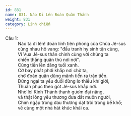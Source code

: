 ```yaml
---
id: 831
name: 831. Nào Đi Lên Đoàn Quân Thánh
weight: 831
category: Linh chiến
---
```

<dl><dt>Câu 1:</dt><dd data-verse="1">Nào ta đi lên! đoàn lính tiên phong của Chúa Jê-sus <br/> cùng nhau hô vang: "đấu tranh hy sinh tận cùng, <br/>Vì Vua Jê-sus thân chinh cùng với chúng ta <br/>chiến thắng quân thù nơi nơi". <br/>Cùng tiến lên dâng tuổi xanh. <br/>Cờ bay phất phới khắp nơi chờ ta, <br/>chờ đoàn quân dũng mãnh tiến ra trận tiền. <br/>Đừng ngại ta yếu đuối đừng lo thiếu khí giới, <br/>Thuần phục theo gót Jê-sus khắp nơi. <br/>Nhờ lời Kinh Thánh thanh gươm đại năng, <br/>và thật lòng yêu thương đưa dắt muôn người, <br/>Chìm ngập trong đau thương dạt trôi trong bể khổ; <br/>về cùng một nhà hát khúc khải ca. </dd></dl>
